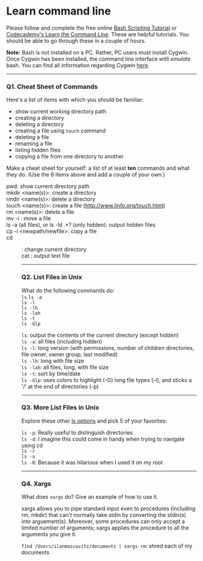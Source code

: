 # Learn command line

Please follow and complete the free online [Bash Scripting Tutorial](https://ryanstutorials.net/bash-scripting-tutorial/) or [Codecademy's Learn the Command Line](https://www.codecademy.com/learn/learn-the-command-line). These are helpful tutorials. You should be able to go through these in a couple of hours.

**Note:** Bash is not installed on a PC. Rather, PC users must install Cygwin. Once Cygwin has been installed, the command line interface witll _emulate_ bash. You can find all information regarding Cygwin [here](https://www.cygwin.com/).

---

### Q1.  Cheat Sheet of Commands  

Here's a list of items with which you should be familiar:  
* show current working directory path
* creating a directory
* deleting a directory
* creating a file using `touch` command
* deleting a file
* renaming a file
* listing hidden files
* copying a file from one directory to another

Make a cheat sheet for yourself: a list of at least **ten** commands and what they do.  (Use the 8 items above and add a couple of your own.)  

pwd: show current directory path   
mkdir <name(s)>: create a directory   
rmdir <name(s)>: delete a directory   
touch <name(s)>: create a file (http://www.linfo.org/touch.html)  
rm <name(s)>: delete a file  
mv -i <oldname> <newname>: move a file  
ls -a (all files), or ls -ld .*? (only hidden): output hidden files  
cp -i <file> <newpath/newfile>: copy a file  
cd <dir>: change current directory  
cat <name>: output text file   




---

### Q2.  List Files in Unix   

What do the following commands do:  
`ls`
`ls -a`  
`ls -l`  
`ls -lh`  
`ls -lah`  
`ls -t`  
`ls -Glp`  

`ls`: output the contents of the current directory (except hidden)  
`ls -a`: all files (including hidden)  
`ls -l`: long version (with permissions, number of children directories, file owner, owner group, last modified)  
`ls -lh`: long with file size  
`ls -lah`: all files, long, with file size  
`ls -t`: sort by time/date  
`ls -Glp`: uses colors to highlight (-G) long file types (-l), and sticks a '/' at the end of directories (-p) 



---

### Q3.  More List Files in Unix  

Explore these other [ls options](http://www.techonthenet.com/unix/basic/ls.php) and pick 5 of your favorites:

`ls -p`: Really useful to distinguish directories  
`ls -d`: I imagine this could come in handy when trying to navigate using cd  
`ls -r`  
`ls -u`  
`ls -R`: Because it was hilarious when I used it on my root 

---

### Q4.  Xargs   

What does `xargs` do? Give an example of how to use it.

xargs allows you to pipe standard input even to procedures (including rm, mkdir) that can't normally take stdin by converting the stdin(s) into arguement(s). Moreover, some procedures can only accept a limited number of arguments; xargs applies the procedure to all the arguments you give it.

`find /Users/ilanmoscovitz/documents | xargs rm`: shred each of my documents

 

